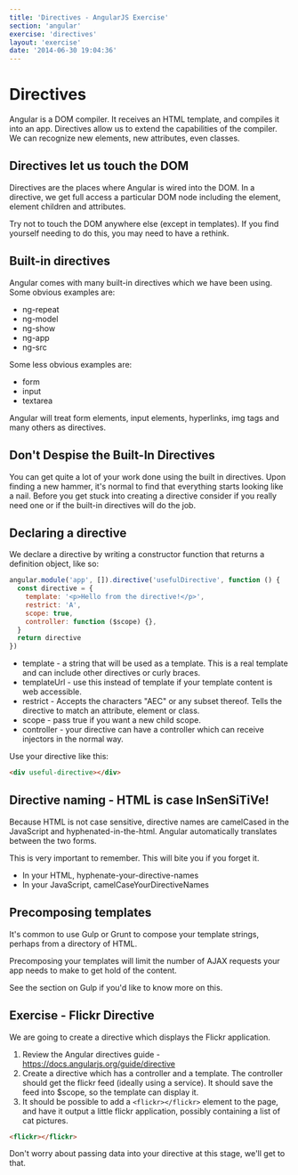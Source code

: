```yaml
---
title: 'Directives - AngularJS Exercise'
section: 'angular'
exercise: 'directives'
layout: 'exercise'
date: '2014-06-30 19:04:36'
---
```


# Directives

Angular is a DOM compiler. It receives an HTML template, and compiles it into an app. Directives allow us to extend the capabilities of the compiler. We can recognize new elements, new attributes, even classes.

## Directives let us touch the DOM

Directives are the places where Angular is wired into the DOM. In a directive, we get full access a particular DOM node including the element, element children and attributes.

Try not to touch the DOM anywhere else (except in templates). If you find yourself needing to do this, you may need to have a rethink.

## Built-in directives

Angular comes with many built-in directives which we have been using. Some obvious examples are:

- ng-repeat
- ng-model
- ng-show
- ng-app
- ng-src

Some less obvious examples are:

- form
- input
- textarea

Angular will treat form elements, input elements, hyperlinks, img tags and many others as directives.

## Don't Despise the Built-In Directives

You can get quite a lot of your work done using the built in directives. Upon finding a new hammer, it's normal to find that everything starts looking like a nail. Before you get stuck into creating a directive consider if you really need one or if the built-in directives will do the job.

## Declaring a directive

We declare a directive by writing a constructor function that returns a definition object, like so:

```js
angular.module('app', []).directive('usefulDirective', function () {
  const directive = {
    template: '<p>Hello from the directive!</p>',
    restrict: 'A',
    scope: true,
    controller: function ($scope) {},
  }
  return directive
})
```

- template - a string that will be used as a template. This is a real template and can include other directives or curly braces.
- templateUrl - use this instead of template if your template content is web accessible.
- restrict - Accepts the characters "AEC" or any subset thereof. Tells the directive to match an attribute, element or class.
- scope - pass true if you want a new child scope.
- controller - your directive can have a controller which can receive injectors in the normal way.

Use your directive like this:

```html
<div useful-directive></div>
```

## Directive naming - HTML is case InSenSiTiVe!

Because HTML is not case sensitive, directive names are camelCased in the JavaScript and hyphenated-in-the-html. Angular automatically translates between the two forms.

This is very important to remember. This will bite you if you forget it.

- In your HTML, hyphenate-your-directive-names
- In your JavaScript, camelCaseYourDirectiveNames

## Precomposing templates

It's common to use Gulp or Grunt to compose your template strings, perhaps from a directory of HTML.

Precomposing your templates will limit the number of AJAX requests your app needs to make to get hold of the content.

See the section on Gulp if you'd like to know more on this.

## Exercise - Flickr Directive

We are going to create a directive which displays the Flickr application.

1. Review the Angular directives guide - <https://docs.angularjs.org/guide/directive>
2. Create a directive which has a controller and a template. The controller should get the flickr feed (ideally using a service). It should save the feed into $scope, so the template can display it.
3. It should be possible to add a `<flickr></flickr>` element to the page, and have it output a little flickr application, possibly containing a list of cat pictures.

```html
<flickr></flickr>
```

Don't worry about passing data into your directive at this stage, we'll get to that.
